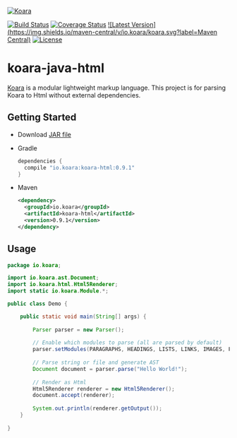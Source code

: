 [![Koara](http://www.koara.io/logo.png)](http://www.koara.io)

[![Build Status](https://img.shields.io/travis/koara/koara-java-html.svg)](https://travis-ci.org/koara/koara-java-html)
[![Coverage Status](https://img.shields.io/coveralls/koara/koara-java-html.svg)](https://coveralls.io/github/koara/koara-java-html?branch=master)
[![Latest Version](https://img.shields.io/maven-central/v/io.koara/koara.svg?label=Maven Central)](http://search.maven.org/#search%7Cga%7C1%7Ckoara-html)
[![License](https://img.shields.io/badge/License-Apache%202.0-blue.svg)](https://github.com/koara/koara-java-html/blob/master/LICENSE)

# koara-java-html
[Koara](http://www.koara.io) is a modular lightweight markup language. This project is for parsing Koara to Html without external dependencies.

## Getting Started
- Download [JAR file](http://repo1.maven.org/maven2/io/koara/koara-html/0.9.1/koara-html-0.9.1.jar)
- Gradle

  ```groovy
  dependencies {
	compile "io.koara:koara-html:0.9.1"
  }
  ```
  
- Maven

  ```xml
  <dependency>
    <groupId>io.koara</groupId>
    <artifactId>koara-html</artifactId>
    <version>0.9.1</version>
  </dependency>
  ```

## Usage
```java
package io.koara;

import io.koara.ast.Document;
import io.koara.html.Html5Renderer;
import static io.koara.Module.*;

public class Demo {

	public static void main(String[] args) {
		
		Parser parser = new Parser();
		
		// Enable which modules to parse (all are parsed by default)
		parser.setModules(PARAGRAPHS, HEADINGS, LISTS, LINKS, IMAGES, FORMATTING, BLOCKQUOTES, CODE);
		
		// Parse string or file and generate AST
		Document document = parser.parse("Hello World!"); 
		
		// Render as Html
		Html5Renderer renderer = new Html5Renderer();
		document.accept(renderer);
		
		System.out.println(renderer.getOutput());
	}
	
}
```